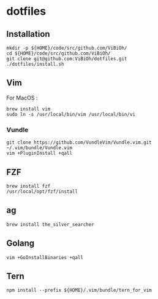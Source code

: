# dotfiles

## Installation

```
mkdir -p ${HOME}/code/src/github.com/ViBiOh/
cd ${HOME}/code/src/github.com/ViBiOh/
git clone git@github.com:ViBiOh/dotfiles.git
./dotfiles/install.sh
```

## Vim

For MacOS :

```
brew install vim
sudo ln -s /usr/local/bin/vim /usr/local/bin/vi
```

### Vundle

```
git clone https://github.com/VundleVim/Vundle.vim.git ~/.vim/bundle/Vundle.vim
vim +PluginInstall +qall
```

## FZF

```
brew install fzf
/usr/local/opt/fzf/install
```

## ag

```
brew install the_silver_searcher
```

## Golang

```
vim +GoInstallBinaries +qall
```

## Tern

```
npm install --prefix ${HOME}/.vim/bundle/tern_for_vim
```

